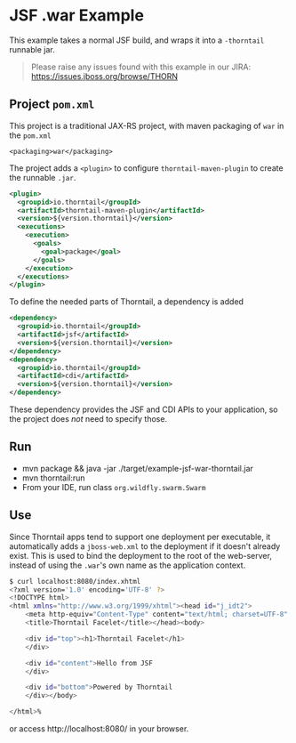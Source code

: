 # JSF .war Example

This example takes a normal JSF build, and wraps it into
a `-thorntail` runnable jar.

> Please raise any issues found with this example in our JIRA:
> https://issues.jboss.org/browse/THORN

## Project `pom.xml`

This project is a traditional JAX-RS project, with maven packaging
of `war` in the `pom.xml`

    <packaging>war</packaging>

The project adds a `<plugin>` to configure `thorntail-maven-plugin` to
create the runnable `.jar`.

``` xml
<plugin>
  <groupid>io.thorntail</groupId>
  <artifactId>thorntail-maven-plugin</artifactId>
  <version>${version.thorntail}</version>
  <executions>
    <execution>
      <goals>
        <goal>package</goal>
      </goals>
    </execution>
  </executions>
</plugin>
```

To define the needed parts of Thorntail, a dependency is added

``` xml
<dependency>
  <groupid>io.thorntail</groupId>
  <artifactId>jsf</artifactId>
  <version>${version.thorntail}</version>
</dependency>
<dependency>
  <groupid>io.thorntail</groupId>
  <artifactId>cdi</artifactId>
  <version>${version.thorntail}</version>
</dependency>
```

These dependency provides the JSF and CDI APIs to your application, so the
project does *not* need to specify those.

## Run

* mvn package && java -jar ./target/example-jsf-war-thorntail.jar
* mvn thorntail:run
* From your IDE, run class `org.wildfly.swarm.Swarm`

## Use

Since Thorntail apps tend to support one deployment per executable, it
automatically adds a `jboss-web.xml` to the deployment if it doesn't already
exist.  This is used to bind the deployment to the root of the web-server,
instead of using the `.war`'s own name as the application context.

``` sh
$ curl localhost:8080/index.xhtml
<?xml version='1.0' encoding='UTF-8' ?>
<!DOCTYPE html>
<html xmlns="http://www.w3.org/1999/xhtml"><head id="j_idt2">
    <meta http-equiv="Content-Type" content="text/html; charset=UTF-8" />
    <title>Thorntail Facelet</title></head><body>

    <div id="top"><h1>Thorntail Facelet</h1>
    </div>

    <div id="content">Hello from JSF
    </div>

    <div id="bottom">Powered by Thorntail
    </div></body>

</html>%
```

or access http://localhost:8080/ in your browser.
